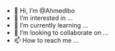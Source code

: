 - 👋 Hi, I’m @Ahmedibo
- 👀 I’m interested in ...
- 🌱 I’m currently learning ...
- 💞️ I’m looking to collaborate on ...
- 📫 How to reach me ...

<!---
Ahmedibo/Ahmedibo is a ✨ special ✨ repository because its `README.md` (this file) appears on your GitHub profile.
You can click the Preview link to take a look at your changes.
--->
